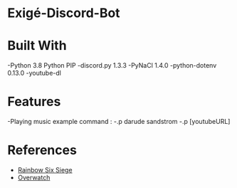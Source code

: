 # Exigé-Discord-Bot

# Built With
-Python 3.8
Python PIP
-discord.py 1.3.3
-PyNaCl 1.4.0
-python-dotenv 0.13.0
-youtube-dl

# Features
-Playing music
example command : 
-.p darude sandstrom
-.p [youtubeURL]
# References
- <a href="https://www.ubisoft.com/en-gb/game/rainbow-six/siege">Rainbow Six Siege</a>
- <a href="https://playoverwatch.com/en-us/">Overwatch</a>
